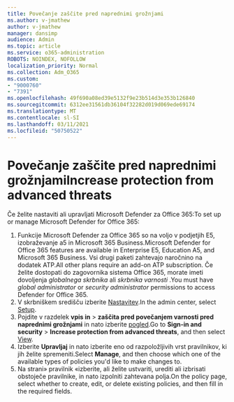 ```yaml
---
title: Povečanje zaščite pred naprednimi grožnjami
ms.author: v-jmathew
author: v-jmathew
manager: dansimp
audience: Admin
ms.topic: article
ms.service: o365-administration
ROBOTS: NOINDEX, NOFOLLOW
localization_priority: Normal
ms.collection: Adm_O365
ms.custom:
- "9000760"
- "7391"
ms.openlocfilehash: 49f690a08ed39e5132f9e23b514d3e353b126840
ms.sourcegitcommit: 6312ee31561db36104f32282d019d069ede69174
ms.translationtype: MT
ms.contentlocale: sl-SI
ms.lasthandoff: 03/11/2021
ms.locfileid: "50750522"
---
```

# <a name="increase-protection-from-advanced-threats"></a><span data-ttu-id="8236e-102">Povečanje zaščite pred naprednimi grožnjami</span><span class="sxs-lookup"><span data-stu-id="8236e-102">Increase protection from advanced threats</span></span>

<span data-ttu-id="8236e-103">Če želite nastaviti ali upravljati Microsoft Defender za Office 365:</span><span class="sxs-lookup"><span data-stu-id="8236e-103">To set up or manage Microsoft Defender for Office 365:</span></span>

1. <span data-ttu-id="8236e-104">Funkcije Microsoft Defender za Office 365 so na voljo v podjetjih E5, izobraževanje a5 in Microsoft 365 Business.</span><span class="sxs-lookup"><span data-stu-id="8236e-104">Microsoft Defender for Office 365 features are available in Enterprise E5, Education A5, and Microsoft 365 Business.</span></span> <span data-ttu-id="8236e-105">Vsi drugi paketi zahtevajo naročnino na dodatek ATP.</span><span class="sxs-lookup"><span data-stu-id="8236e-105">All other plans require an add-on ATP subscription.</span></span> <span data-ttu-id="8236e-106">Če želite dostopati do zagovornika sistema Office 365, morate imeti dovoljenja *globalnega skrbnika* ali *skrbnika varnosti* .</span><span class="sxs-lookup"><span data-stu-id="8236e-106">You must have *global administrator* or *security administrator* permissions to access Defender for Office 365.</span></span>
2. <span data-ttu-id="8236e-107">V skrbniškem središču izberite [Nastavitev](https://go.microsoft.com/fwlink/p/?linkid=2075721).</span><span class="sxs-lookup"><span data-stu-id="8236e-107">In the admin center, select [Setup](https://go.microsoft.com/fwlink/p/?linkid=2075721).</span></span>
3. <span data-ttu-id="8236e-108">Pojdite v razdelek **vpis in**  >  **zaščita pred povečanjem varnosti pred naprednimi grožnjami** in nato izberite [pogled](https://go.microsoft.com/fwlink/?linkid=2109302).</span><span class="sxs-lookup"><span data-stu-id="8236e-108">Go to **Sign-in and security** > **Increase protection from advanced threats**, and then select [View](https://go.microsoft.com/fwlink/?linkid=2109302).</span></span>
4. <span data-ttu-id="8236e-109">Izberite **Upravljaj** in nato izberite eno od razpoložljivih vrst pravilnikov, ki jih želite spremeniti.</span><span class="sxs-lookup"><span data-stu-id="8236e-109">Select **Manage**, and then choose which one of the available types of policies you'd like to make changes to.</span></span>
5. <span data-ttu-id="8236e-110">Na strani» pravilnik «izberite, ali želite ustvariti, urediti ali izbrisati obstoječe pravilnike, in nato izpolniti zahtevana polja.</span><span class="sxs-lookup"><span data-stu-id="8236e-110">On the policy page, select whether to create, edit, or delete existing policies, and then fill in the required fields.</span></span>
